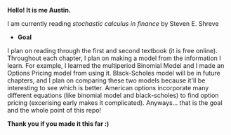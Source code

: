 **Hello! It is me Austin.**

I am currently reading *stochastic calculus in finance* by Steven E. Shreve
- **Goal**

I plan on reading through the first and second textbook (it is free online). 
Throughout each chapter, I plan on making a model from the information I learn.
For example, I learned the multiperiod Binomial Model and I made an Options Pricing model from using it. 
Black-Scholes model will be in future chapters, and I plan on comparing these two models because it'll be interesting to see which is better. American options incorporate many different equations (like binomial model and black-scholes) to find option pricing (excerising early makes it complicated). Anyways... that is the goal and the whole point of this repo!

**Thank you if you made it this far :)**
